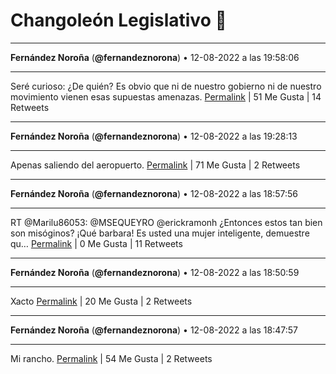 # Changoleón Legislativo 🙈
*****
**Fernández Noroña** (**@fernandeznorona**) • 12-08-2022 a las 19:58:06
*****
Seré curioso: ¿De quién? Es obvio que ni de nuestro gobierno ni de nuestro movimiento vienen esas supuestas amenazas.
[Permalink](https://twitter.com/fernandeznorona/status/1558301845323661314) | 51 Me Gusta | 14 Retweets
*****
**Fernández Noroña** (**@fernandeznorona**) • 12-08-2022 a las 19:28:13
*****
Apenas saliendo del aeropuerto.
[Permalink](https://twitter.com/fernandeznorona/status/1558294323887841280) | 71 Me Gusta | 2 Retweets
*****
**Fernández Noroña** (**@fernandeznorona**) • 12-08-2022 a las 18:57:56
*****
RT @Marilu86053: @MSEQUEYRO @erickramonh ¿Entonces estos tan bien son misóginos? ¡Qué barbara!
Es usted una mujer inteligente, demuestre qu…
[Permalink](https://twitter.com/fernandeznorona/status/1558286703231729665) | 0 Me Gusta | 11 Retweets
*****
**Fernández Noroña** (**@fernandeznorona**) • 12-08-2022 a las 18:50:59
*****
Xacto
[Permalink](https://twitter.com/fernandeznorona/status/1558284955708424193) | 20 Me Gusta | 2 Retweets
*****
**Fernández Noroña** (**@fernandeznorona**) • 12-08-2022 a las 18:47:57
*****
Mi rancho.
[Permalink](https://twitter.com/fernandeznorona/status/1558284191258771456) | 54 Me Gusta | 2 Retweets